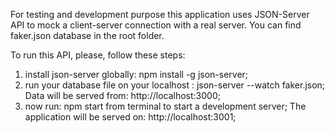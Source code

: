    For testing and development purpose  this application uses JSON-Server API to mock a client-server connection with a real server.  You can find  faker.json database  in the root folder. 

To run this API, please, follow these steps:
 1. install json-server globally:  npm install -g json-server;
 2. run your database file on your localhost : json-server --watch faker.json; Data will be served from:  http://localhost:3000;
 3. now run: npm start from terminal to start a development server; The application will be served on:   http://localhost:3001;

